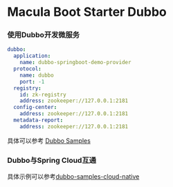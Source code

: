# Macula Boot Starter Dubbo

### 使用Dubbo开发微服务

```yaml
dubbo:
  application:
    name: dubbo-springboot-demo-provider
  protocol:
    name: dubbo
    port: -1
  registry:
    id: zk-registry
    address: zookeeper://127.0.0.1:2181
  config-center:
    address: zookeeper://127.0.0.1:2181
  metadata-report:
    address: zookeeper://127.0.0.1:2181
```

具体可以参考 [Dubbo Samples](https://dubbo.apache.org/zh/docs3-v2/java-sdk/quick-start/spring-boot/)

### Dubbo与Spring Cloud互通

具体示例可以参考[dubbo-samples-cloud-native](https://github.com/apache/dubbo-samples/blob/master/2-advanced/dubbo-samples-cloud-native/README.md)